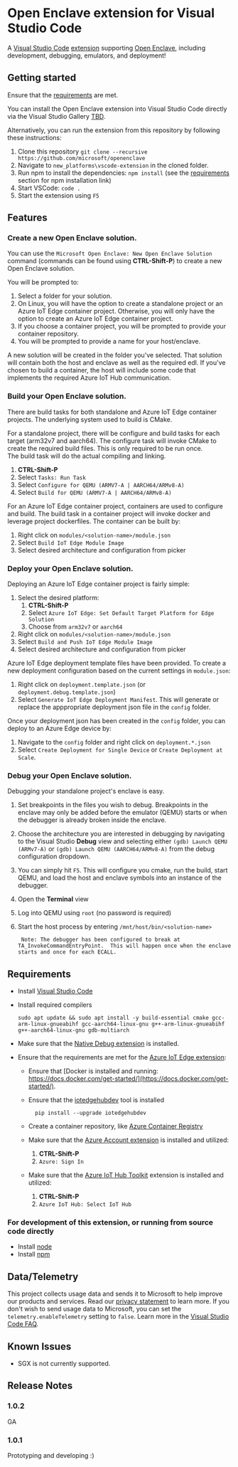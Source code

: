 # Open Enclave extension for Visual Studio Code

A [Visual Studio Code](https://code.visualstudio.com/) [extension](https://marketplace.visualstudio.com/VSCode) supporting [Open Enclave](https://github.com/Microsoft/openenclave), including development, debugging, emulators, and deployment!

## Getting started

Ensure that the [requirements](#Requirements) are met.

You can install the Open Enclave extension into Visual Studio Code directly via the Visual Studio Gallery [TBD](TBD).

Alternatively, you can run the extension from this repository by following these instructions:

1. Clone this repository `git clone --recursive https://github.com/microsoft/openenclave`
1. Navigate to `new_platforms\vscode-extension` in the cloned folder.
1. Run npm to install the dependencies: `npm install` (see the [requirements](#Requirements) section for npm installation link)
1. Start VSCode: `code .`
1. Start the extension using `F5`

## Features

### Create a new Open Enclave solution.

You can use the `Microsoft Open Enclave: New Open Enclave Solution` command (commands can be found using **CTRL-Shift-P**) 
to create a new Open Enclave solution.  

You will be prompted to:

1. Select a folder for your solution.  
1. On Linux, you will have the option to create a standalone project or an Azure IoT Edge container 
    project.  Otherwise, you will only have the option to create an Azure IoT Edge container project.
1. If you choose a container project, you will be prompted to provide your container repository.
1. You will be prompted to provide a name for your host/enclave.

A new solution will be created in the folder you've selected.  That solution will contain both the host
and enclave as well as the required edl.  If you've chosen to build a container, the host will include
some code that implements the required Azure IoT Hub communication.

### Build your Open Enclave solution.

There are build tasks for both standalone and Azure IoT Edge container projects.  The underlying system used 
to build is CMake.  

For a standalone project, there will be configure and build tasks for each target (arm32v7 and aarch64).  The 
configure task will invoke CMake to create the required build files.  This is only required to be run once.  
The build task will do the actual compiling and linking.

1. **CTRL-Shift-P**
1. Select `Tasks: Run Task`
1. Select `Configure for QEMU (ARMV7-A | AARCH64/ARMv8-A)`
1. Select `Build for QEMU (ARMV7-A | AARCH64/ARMv8-A)`

For an Azure IoT Edge container project, containers are used to configure and build.  The build task in a
container project will invoke docker and leverage project dockerfiles.  The container can be built by:

1. Right click on `modules/<solution-name>/module.json`
1. Select `Build IoT Edge Module Image`
1. Select desired architecture and configuration from picker

### Deploy your Open Enclave solution.

Deploying an Azure IoT Edge container project is fairly simple:

1. Select the desired platform:
    1. **CTRL-Shift-P**
    1. Select `Azure IoT Edge: Set Default Target Platform for Edge Solution`
    1. Choose from `arm32v7` or `aarch64`
1. Right click on `modules/<solution-name>/module.json`
1. Select `Build and Push IoT Edge Module Image`
1. Select desired architecture and configuration from picker

Azure IoT Edge deployment template files have been provided.  To create
a new deployment configuration based on the current settings in `module.json`:

1. Right click on `deployment.template.json` (or `deployment.debug.template.json`)
1. Select `Generate IoT Edge Deployment Manifest`.  This will generate or replace the apppropriate deployment json file in the `config` folder.

Once your deployment json has been created in the `config` folder, you can deploy
to an Azure Edge device by:

1. Navigate to the `config` folder and right click on `deployment.*.json`
1. Select `Create Deployment for Single Device` or `Create Deployment at Scale`.

### Debug your Open Enclave solution.

Debugging your standalone project's enclave is easy.  

1. Set breakpoints in the files you wish to debug.  Breakpoints in the enclave may only be added before
the emulator (QEMU) starts or when the debugger is already broken inside the enclave.
1. Choose the architecture you are interested in debugging by navigating to the Visual 
Studio **Debug** view and selecting either `(gdb) Launch QEMU (ARMv7-A)` or 
`(gdb) Launch QEMU (AARCH64/ARMv8-A)` from the debug configuration dropdown.
1. You can simply hit `F5`.  This will configure you cmake, run the build, start QEMU, and load 
the host and enclave symbols into an instance of the debugger.
1. Open the **Terminal** view
1. Log into QEMU using `root` (no password is required)
1. Start the host process by entering `/mnt/host/bin/<solution-name>`

        Note: The debugger has been configured to break at TA_InvokeCommandEntryPoint.  This will happen once when the enclave starts and once for each ECALL.

## Requirements

* Install [Visual Studio Code](https://code.visualstudio.com/)
* Install required compilers

      sudo apt update && sudo apt install -y build-essential cmake gcc-arm-linux-gnueabihf gcc-aarch64-linux-gnu g++-arm-linux-gnueabihf g++-aarch64-linux-gnu gdb-multiarch

* Make sure that the [Native Debug extension](https://marketplace.visualstudio.com/items?itemName=webfreak.debug) is installed.
* Ensure that the requirements are met for the [Azure IoT Edge extension](https://marketplace.visualstudio.com/items?itemName=vsciot-vscode.azure-iot-edge):
    * Ensure that [Docker is installed and running: https://docs.docker.com/get-started/](https://docs.docker.com/get-started/).
    * Ensure that the [iotedgehubdev](https://pypi.org/project/iotedgehubdev/) tool is installed

            pip install --upgrade iotedgehubdev

    * Create a container repository, like [Azure Container Registry](https://azure.microsoft.com/en-us/services/container-registry/)
    * Make sure that the [Azure Account extension](https://marketplace.visualstudio.com/items?itemName=ms-vscode.azure-account) is installed and utilized:
        1. **CTRL-Shift-P**
        1. `Azure: Sign In`
    * Make sure that the [Azure IoT Hub Toolkit](https://marketplace.visualstudio.com/items?itemName=vsciot-vscode.azure-iot-toolkit) extension is installed and utilized:
        1. **CTRL-Shift-P**
        1. `Azure IoT Hub: Select IoT Hub`

### For development of this extension, or running from source code directly

* Install [node](https://nodejs.org/en/)
* Install [npm](https://www.npmjs.com/get-npm)

## Data/Telemetry

This project collects usage data and sends it to Microsoft to help improve our products and services. Read our 
[privacy statement](http://go.microsoft.com/fwlink/?LinkId=521839) to learn more. If you don't wish to send usage 
data to Microsoft, you can set the `telemetry.enableTelemetry` setting to `false`. Learn more in the 
[Visual Studio Code FAQ](https://code.visualstudio.com/docs/supporting/faq#_how-to-disable-telemetry-reporting).

## Known Issues

* SGX is not currently supported.

## Release Notes

### 1.0.2

GA

### 1.0.1

Prototyping and developing :)

